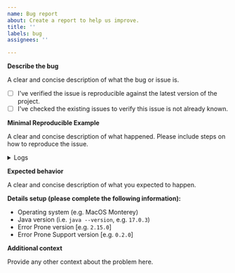 ```yaml
---
name: Bug report
about: Create a report to help us improve.
title: ''
labels: bug
assignees: ''

---
```


**Describe the bug**

A clear and concise description of what the bug or issue is.

 - [ ] I've verified the issue is reproducible against the latest version of the project.
 - [ ] I've checked the existing issues to verify this issue is not already known.

**Minimal Reproducible Example**

A clear and concise description of what happened.
Please include steps on how to reproduce the issue.

<details>
  <summary>Logs</summary>

  ```shell
  your logs here
  ```
</details>

**Expected behavior**

A clear and concise description of what you expected to happen.

**Details setup (please complete the following information):**

 - Operating system (e.g. MacOS Monterey)
 - Java version (i.e. `java --version`, e.g. `17.0.3`)
 - Error Prone version [e.g. `2.15.0`]
 - Error Prone Support version [e.g. `0.2.0`]

**Additional context**

Provide any other context about the problem here.
